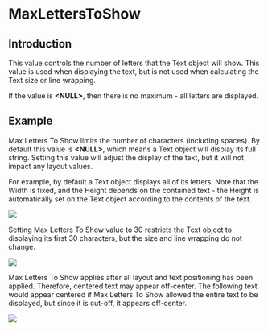 # MaxLettersToShow

## Introduction

This value controls the number of letters that the Text object will show. This value is used when displaying the text, but is not used when calculating the Text size or line wrapping.

If the value is **\<NULL>**, then there is no maximum - all letters are displayed.

## Example

Max Letters To Show limits the number of characters (including spaces). By default this value is **\<NULL>**, which means a Text object will display its full string. Setting this value will adjust the display of the text, but it will not impact any layout values.

For example, by default a Text object displays all of its letters. Note that the Width is fixed, and the Height depends on the contained text - the Height is automatically set on the Text object according to the contents of the text.

![](../../../.gitbook/assets/NoMaxLettersToShow.png)

Setting Max Letters To Show value to 30 restricts the Text object to displaying its first 30 characters, but the size and line wrapping do not change.

![](<../../../.gitbook/assets/MaxLettersToShow30 (1).png>)

Max Letters To Show applies after all layout and text positioning has been applied. Therefore, centered text may appear off-center. The following text would appear centered if Max Letters To Show allowed the entire text to be displayed, but since it is cut-off, it appears off-center.

![](<../../../.gitbook/assets/MaxLettersToShowCentered (1).png>)
